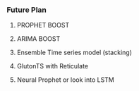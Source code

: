 ### Future Plan

1. PROPHET BOOST

2. ARIMA BOOST

3. Ensemble Time series model (stacking)

4. GlutonTS with Reticulate

5. Neural Prophet or look into LSTM
